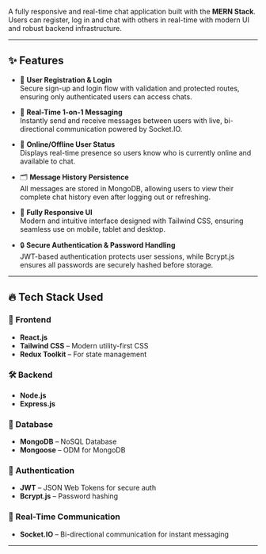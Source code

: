 A fully responsive and real-time chat application built with the **MERN Stack**. Users can register, log in and chat with others in real-time with modern UI and robust backend infrastructure.

---

## ✨ Features

- 🔐 **User Registration & Login**  
  Secure sign-up and login flow with validation and protected routes, ensuring only authenticated users can access chats.

- 💬 **Real-Time 1-on-1 Messaging**  
  Instantly send and receive messages between users with live, bi-directional communication powered by Socket.IO.

- 👥 **Online/Offline User Status**  
  Displays real-time presence so users know who is currently online and available to chat.

- 🗂️ **Message History Persistence**  
  All messages are stored in MongoDB, allowing users to view their complete chat history even after logging out or refreshing.

- 📱 **Fully Responsive UI**  
  Modern and intuitive interface designed with Tailwind CSS, ensuring seamless use on mobile, tablet and desktop.

- 🔒 **Secure Authentication & Password Handling**  
  JWT-based authentication protects user sessions, while Bcrypt.js ensures all passwords are securely hashed before storage.
---


## 🔥 Tech Stack Used

### 🚀 Frontend
- **React.js**
- **Tailwind CSS** – Modern utility-first CSS
- **Redux Toolkit** – For state management

### 🛠 Backend
- **Node.js**
- **Express.js**

### 💾 Database
- **MongoDB** – NoSQL Database
- **Mongoose** – ODM for MongoDB

### 🔐 Authentication
- **JWT** – JSON Web Tokens for secure auth
- **Bcrypt.js** – Password hashing

### 🧠 Real-Time Communication
- **Socket.IO** – Bi-directional communication for instant messaging

---

